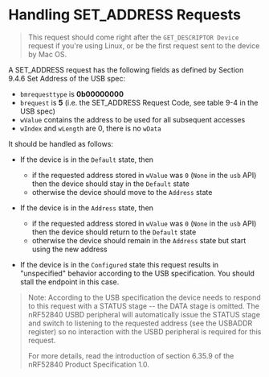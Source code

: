 # Handling SET_ADDRESS Requests

> This request should come right after the `GET_DESCRIPTOR Device` request if you're using Linux, or be the first request sent to the device by Mac OS.

A SET_ADDRESS request has the following fields as defined by Section 9.4.6 Set Address of the USB spec:

- `bmrequesttype` is **0b00000000**
- `brequest` is **5** (i.e. the SET_ADDRESS Request Code, see table 9-4 in the USB spec)
- `wValue` contains the address to be used for all subsequent accesses
- `wIndex` and `wLength` are 0, there is no `wData`

It should be handled as follows:

- If the device is in the `Default` state, then
  - if the requested address stored in `wValue` was `0` (`None` in the `usb` API) then the device should stay in the `Default` state
  - otherwise the device should move to the `Address` state

- If the device is in the `Address` state, then
  - if the requested address stored in `wValue` was `0` (`None` in the `usb` API) then the device should return to the `Default` state
  - otherwise the device should remain in the `Address` state but start using the new address

- If the device is in the `Configured` state this request results in "unspecified" behavior according to the USB specification. You should stall the endpoint in this case.

> Note: According to the USB specification the device needs to respond to this request with a STATUS stage -- the DATA stage is omitted. The nRF52840 USBD peripheral will automatically issue the STATUS stage and switch to listening to the requested address (see the USBADDR register) so no interaction with the USBD peripheral is required for this request.
>
> For more details, read the introduction of section 6.35.9 of the nRF52840 Product Specification 1.0.
